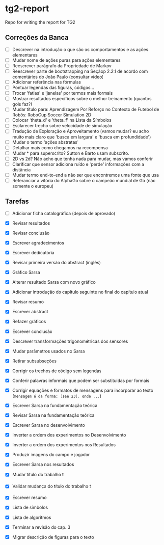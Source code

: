 # tg2-report
Repo for writing the report for TG2 

## Correções da Banca

- [ ] Descrever na introdução o que são os comportamentos e as ações elementares
- [ ] Mudar nome de ações puras para ações elementares
- [ ] Reescrever parágrafo da Propriedade de Markov
- [ ] Reescrever parte de bootstrapping na Seçãop 2.2.1 de acordo com comentários do João Paulo (consultar vídeo)
- [ ] Adicionar referência nas fórmulas
- [ ] Pontuar legendas das figuras, códigos...
- [ ] Trocar 'fatias' e 'janelas' por termos mais formais
- [ ] Mostrar resultados específicos sobre o melhor treinamento (quantos gols faz?)
- [ ] Mudar título para: Aprendizagem Por Reforço no Contexto de Futebol de Robôs: RoboCup Soccer Simulation 2D
- [ ] Colocar 'theta_d' e 'theta_f' na Lista da Símbolos
- [ ] Esclarecer trecho sobre velocidade de simulação
- [ ] Tradução de Exploração e Aproveitamento (vamos mudar? eu acho muito mais claro que 'busca em largura' e 'busca em profundidade')
- [ ] Mudar o termo 'ações abstratas'
- [ ] Detalhar mais como chegamos na recompensa
- [ ] Mudar * para superscrito? Sutton e Barto usam subscrito.
- [ ] 2D vs 2d? Não acho que tenha nada para mudar, mas vamos conferir
- [ ] Clarificar que sensor adiciona ruído e 'perde' informações com a distância
- [ ] Mudar termo end-to-end a não ser que encontremos uma fonte que usa
- [ ] Referanciar a vitória do AlphaGo sobre o campeão mundial de Go (não somente o europeu)

## Tarefas
- [ ] Adicionar ficha catalográfica (depois de aprovado)
- [x] Revisar resultados
- [x] Revisar conclusão
- [x] Escrever agradecimentos
- [x] Escrever dedicatória
- [x] Revisar primeira versão do abstract (inglês)
- [x] Gráfico Sarsa
- [x] Alterar resultado Sarsa com novo gráfico
- [x] Adicionar introdução do capítulo seguinte no final do capítulo atual
- [x] Revisar resumo
- [x] Escrever abstract
- [x] Refazer gráficos
- [x] Escrever conclusão
- [x] Descrever transformações trigonométricas dos sensores
- [x] Mudar parâmetros usados no Sarsa
- [x] Retirar subsubseções
- [x] Corrigir os trechos de código sem legendas
- [x] Conferir palavras informais que podem ser substituidas por formais
- [x] Corrigir equações e formatos de mensagens para incorporar ao texto (`mensagem é da forma: (see 23), onde ...`)
- [x] Escrever Sarsa na fundamentação teórica
- [x] Revisar Sarsa na fundamentação teórica
- [x] Escrever Sarsa no desenvolvimento
- [x] Inverter a ordem dos experimentos no Desenvolvimento
- [x] Inverter a ordem dos experimentos nos Resultados
- [x] Produzir imagens do campo e jogador
- [x] Escrever Sarsa nos resultados
- [x] Mudar título do trabalho ❗️
- [x] Validar mudança do título do trabalho ❗️
- [x] Escrever resumo
- [x] Lista de símbolos
- [x] Lista de algoritmos
- [x] Terminar a revisão do cap. 3
- [x] Migrar descrição de figuras para o texto

